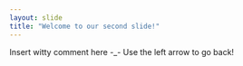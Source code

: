 ```yaml
---
layout: slide
title: "Welcome to our second slide!"
---
```

Insert witty comment here -_-
Use the left arrow to go back!
